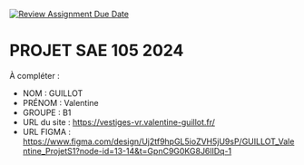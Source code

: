 [![Review Assignment Due Date](https://classroom.github.com/assets/deadline-readme-button-22041afd0340ce965d47ae6ef1cefeee28c7c493a6346c4f15d667ab976d596c.svg)](https://classroom.github.com/a/tqlspz30)
# PROJET SAE 105 2024

À compléter :

- NOM : GUILLOT
- PRÉNOM : Valentine
- GROUPE : B1
- URL du site : https://vestiges-vr.valentine-guillot.fr/
- URL FIGMA : https://www.figma.com/design/Uj2tf9hpGL5ioZVH5jU9sP/GUILLOT_Valentine_ProjetS1?node-id=13-14&t=GpnC9G0KG8J6lIDq-1

